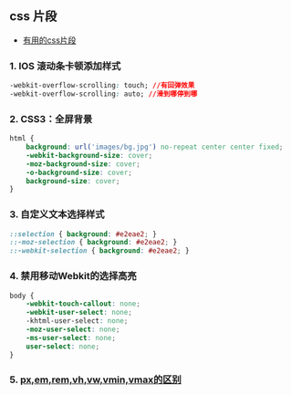 ## css 片段

- [有用的css片段](https://www.cnblogs.com/boyuguoblog/p/6233908.html)
### 1. IOS 滚动条卡顿添加样式
```css
-webkit-overflow-scrolling: touch; //有回弹效果 
-webkit-overflow-scrolling: auto; //滑到哪停到哪
```

### 2. CSS3：全屏背景
```css
html { 
    background: url('images/bg.jpg') no-repeat center center fixed; 
    -webkit-background-size: cover;
    -moz-background-size: cover;
    -o-background-size: cover;
    background-size: cover;
}
```

### 3. 自定义文本选择样式
``` css
::selection { background: #e2eae2; }
::-moz-selection { background: #e2eae2; }
::-webkit-selection { background: #e2eae2; }
``` 
### 4. 禁用移动Webkit的选择高亮
``` css
body {
    -webkit-touch-callout: none;
    -webkit-user-select: none;
    -khtml-user-select: none;
    -moz-user-select: none;
    -ms-user-select: none;
    user-select: none;
}
```

### 5. [px,em,rem,vh,vw,vmin,vmax的区别](http://blog.51cto.com/dapengtalk/1861496) 